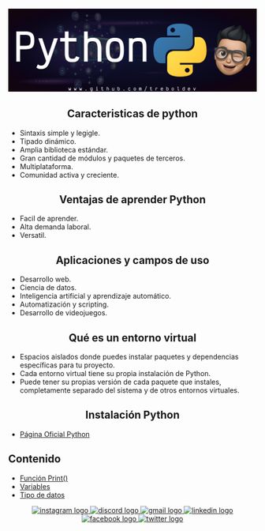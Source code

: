 ![Banner](Python_Github_Banner.png)


<div align="center"><h2>Caracteristicas de python</h2></div>

- Sintaxis simple y legigle.
- Tipado dinámico. 
- Amplia biblioteca estándar.
- Gran cantidad de módulos y paquetes de terceros.
- Multiplataforma.
- Comunidad activa y creciente.


<div align="center"><h2> Ventajas de aprender Python</h2></div>

- Facil de aprender.
- Alta demanda laboral.
- Versatil.

<div align="center"><h2>Aplicaciones y campos de uso</h2></div>

- Desarrollo web.
- Ciencia de datos.
- Inteligencia artificial y aprendizaje automático.
- Automatización y scripting.
- Desarrollo de videojuegos.



<div align="center"><h2>Qué es un entorno virtual</h2></div>


- Espacios aislados donde puedes instalar paquetes y dependencias específicas para tu proyecto.
- Cada entorno virtual tiene su propia instalación de Python.
- Puede tener su propias versión de cada paquete que instales, completamente separado del sistema y de otros entornos virtuales.

<div align="center"><h2>Instalación Python</h2></div>

- [Página Oficial Python](https://www.python.org/downloads/)




## Contenido

  - [Función Print()](./01_print/01_print.md)
  - [Variables](./02_variables/02_variables.md)
  - [Tipo de datos](./03_tipos_de_datos/03_tipos_de_datos.md)


<div align="center">
  <a href="https://www.instagram.com/treboldev/" target="_blank">
    <img src="https://img.shields.io/static/v1?message=Instagram&logo=instagram&label=&color=E4405F&logoColor=white&labelColor=&style=for-the-badge" height="25" alt="instagram logo"  />
  </a>
  <a href="https://discord.com/trebol_dev" target="_blank">
    <img src="https://img.shields.io/static/v1?message=Discord&logo=discord&label=&color=7289DA&logoColor=white&labelColor=&style=for-the-badge" height="25" alt="discord logo"  />
  </a>
  <a href="<dpvc.chile@gmail.com>" target="_blank">
    <img src="https://img.shields.io/static/v1?message=Gmail&logo=gmail&label=&color=D14836&logoColor=white&labelColor=&style=for-the-badge" height="25" alt="gmail logo"  />
  </a>
  <a href="https://www.linkedin.com/in/david-villegas-cl/" target="_blank">
    <img src="https://img.shields.io/static/v1?message=LinkedIn&logo=linkedin&label=&color=0077B5&logoColor=white&labelColor=&style=for-the-badge" height="25" alt="linkedin logo"  />
  </a>
  <a href="https://www.facebook.com/VJTrebol.CL" target="_blank">
    <img src="https://img.shields.io/static/v1?message=Facebook&logo=facebook&label=&color=1877F2&logoColor=white&labelColor=&style=for-the-badge" height="25" alt="facebook logo"  />
  </a>
  <a href="https://x.com/treboldev" target="_blank">
    <img src="https://img.shields.io/static/v1?message=Twitter&logo=twitter&label=&color=1DA1F2&logoColor=white&labelColor=&style=for-the-badge" height="25" alt="twitter logo"  />
  </a>
</div>